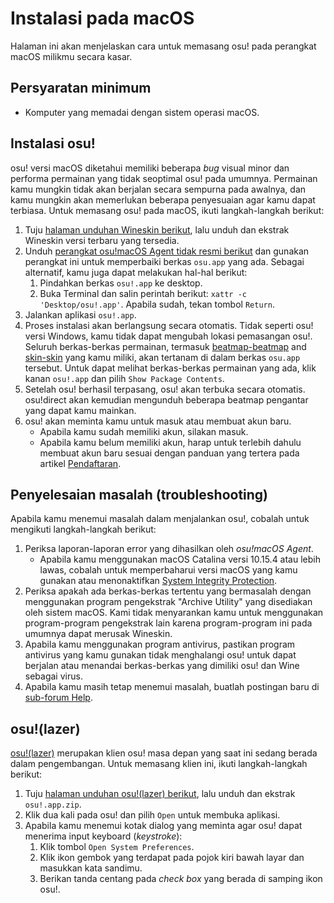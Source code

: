 # Instalasi pada macOS

Halaman ini akan menjelaskan cara untuk memasang osu! pada perangkat macOS milikmu secara kasar.

## Persyaratan minimum

- Komputer yang memadai dengan sistem operasi macOS.

## Instalasi osu!

osu! versi macOS diketahui memiliki beberapa *bug* visual minor dan performa permainan yang tidak seoptimal osu! pada umumnya. Permainan kamu mungkin tidak akan berjalan secara sempurna pada awalnya, dan kamu mungkin akan memerlukan beberapa penyesuaian agar kamu dapat terbiasa. Untuk memasang osu! pada macOS, ikuti langkah-langkah berikut:

1. Tuju [halaman unduhan Wineskin berikut](https://osu.ppy.sh/community/forums/topics/1106057), lalu unduh dan ekstrak Wineskin versi terbaru yang tersedia.
2. Unduh [perangkat osu!macOS Agent tidak resmi berikut](https://osu.ppy.sh/community/forums/topics/1036678) dan gunakan perangkat ini untuk memperbaiki berkas `osu.app` yang ada. Sebagai alternatif, kamu juga dapat melakukan hal-hal berikut:
   1. Pindahkan berkas `osu!.app` ke desktop.
   2. Buka Terminal dan salin perintah berikut: `xattr -c 'Desktop/osu!.app'`. Apabila sudah, tekan tombol `Return`.
3. Jalankan aplikasi `osu!.app`.
4. Proses instalasi akan berlangsung secara otomatis. Tidak seperti osu! versi Windows, kamu tidak dapat mengubah lokasi pemasangan osu!. Seluruh berkas-berkas permainan, termasuk [beatmap-beatmap](/wiki/Beatmap) and [skin-skin](/wiki/Skin) yang kamu miliki, akan tertanam di dalam berkas `osu.app` tersebut. Untuk dapat melihat berkas-berkas permainan yang ada, klik kanan `osu!.app` dan pilih `Show Package Contents`.
5. Setelah osu! berhasil terpasang, osu! akan terbuka secara otomatis. osu!direct akan kemudian mengunduh beberapa beatmap pengantar yang dapat kamu mainkan.
6. osu! akan meminta kamu untuk masuk atau membuat akun baru.
   - Apabila kamu sudah memiliki akun, silakan masuk.
   - Apabila kamu belum memiliki akun, harap untuk terlebih dahulu membuat akun baru sesuai dengan panduan yang tertera pada artikel [Pendaftaran](/wiki/Registration).

## Penyelesaian masalah (troubleshooting)

Apabila kamu menemui masalah dalam menjalankan osu!, cobalah untuk mengikuti langkah-langkah berikut:

1. Periksa laporan-laporan error yang dihasilkan oleh *osu!macOS Agent*.
   - Apabila kamu menggunakan macOS Catalina versi 10.15.4 atau lebih lawas, cobalah untuk memperbaharui versi macOS yang kamu gunakan atau menonaktifkan [System Integrity Protection](https://developer.apple.com/documentation/security/disabling_and_enabling_system_integrity_protection).
2. Periksa apakah ada berkas-berkas tertentu yang bermasalah dengan menggunakan program pengekstrak "Archive Utility" yang disediakan oleh sistem macOS. Kami tidak menyarankan kamu untuk menggunakan program-program pengekstrak lain karena program-program ini pada umumnya dapat merusak Wineskin.
3. Apabila kamu menggunakan program antivirus, pastikan program antivirus yang kamu gunakan tidak menghalangi osu! untuk dapat berjalan atau menandai berkas-berkas yang dimiliki osu! dan Wine sebagai virus.
4. Apabila kamu masih tetap menemui masalah, buatlah postingan baru di [sub-forum Help](https://osu.ppy.sh/community/forums/5).

## osu!(lazer)

[osu!(lazer)](/wiki/Client/Release_stream/Lazer) merupakan klien osu! masa depan yang saat ini sedang berada dalam pengembangan. Untuk memasang klien ini, ikuti langkah-langkah berikut:

1. Tuju [halaman unduhan osu!(lazer) berikut](https://github.com/ppy/osu/releases/latest), lalu unduh dan ekstrak `osu!.app.zip`.
2. Klik dua kali pada osu! dan pilih `Open` untuk membuka aplikasi.
3. Apabila kamu menemui kotak dialog yang meminta agar osu! dapat menerima input keyboard (*keystroke*):
   1. Klik tombol `Open System Preferences`.
   2. Klik ikon gembok yang terdapat pada pojok kiri bawah layar dan masukkan kata sandimu.
   3. Berikan tanda centang pada *check box* yang berada di samping ikon osu!.
